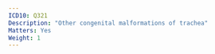 ```yaml
---
ICD10: Q321
Description: "Other congenital malformations of trachea"
Matters: Yes
Weight: 1
---
```

